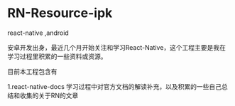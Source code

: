 # RN-Resource-ipk
react-native ,android

安卓开发出身，最近几个月开始关注和学习React-Native，这个工程主要是我在学习过程里积累的一些资料或资源。

目前本工程包含有

1.react-native-docs 学习过程中对官方文档的解读补充，以及积累的一些自己总结和收集的关于RN的文章
